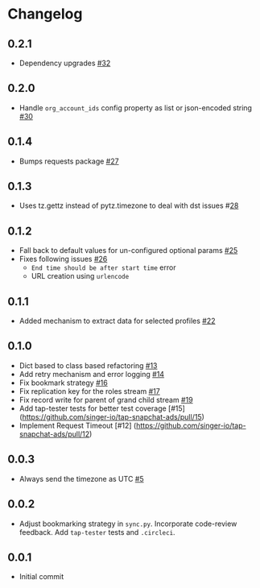 # Changelog

## 0.2.1
  * Dependency upgrades [#32](https://github.com/singer-io/tap-snapchat-ads/pull/32)

## 0.2.0
  * Handle `org_account_ids` config property as list or json-encoded string [#30](https://github.com/singer-io/tap-snapchat-ads/pull/30)

## 0.1.4
  * Bumps requests package [#27](https://github.com/singer-io/tap-snapchat-ads/pull/27)

## 0.1.3
  * Uses tz.gettz instead of pytz.timezone to deal with dst issues #[28](https://github.com/singer-io/tap-snapchat-ads/pull/28)

## 0.1.2
  * Fall back to default values for un-configured optional params [#25](https://github.com/singer-io/tap-snapchat-ads/pull/25)
  * Fixes following issues [#26](https://github.com/singer-io/tap-snapchat-ads/pull/26)
    * `End time should be after start time` error
    *  URL creation using `urlencode`

## 0.1.1
  * Added mechanism to extract data for selected profiles [#22](https://github.com/singer-io/tap-snapchat-ads/pull/22)

## 0.1.0
  * Dict based to class based refactoring [#13](https://github.com/singer-io/tap-snapchat-ads/pull/13)
  * Add retry mechanism and error logging [#14](https://github.com/singer-io/tap-snapchat-ads/pull/14)
  * Fix bookmark strategy [#16](https://github.com/singer-io/tap-snapchat-ads/pull/16)
  * Fix replication key for the roles stream [#17](https://github.com/singer-io/tap-snapchat-ads/pull/17)
  * Fix record write for parent of grand child stream [#19](https://github.com/singer-io/tap-snapchat-ads/pull/19)
  * Add tap-tester tests for better test coverage [#15] (https://github.com/singer-io/tap-snapchat-ads/pull/15)
  * Implement Request Timeout [#12] (https://github.com/singer-io/tap-snapchat-ads/pull/12)

## 0.0.3
  * Always send the timezone as UTC [#5](https://github.com/singer-io/tap-snapchat-ads/pull/5)

## 0.0.2
  * Adjust bookmarking strategy in `sync.py`. Incorporate code-review feedback. Add `tap-tester` tests and `.circleci`.

## 0.0.1
  * Initial commit
